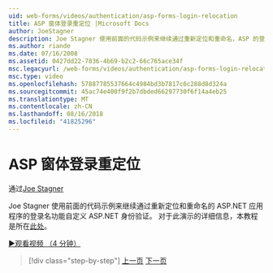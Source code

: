 ```yaml
---
uid: web-forms/videos/authentication/asp-forms-login-relocation
title: ASP 窗体登录重定位 |Microsoft Docs
author: JoeStagner
description: Joe Stagner 使用前面的代码示例来继续通过重新定位和重命名，ASP 的登录名功能自定义 ASP.NET 身份验证。N...
ms.author: riande
ms.date: 07/16/2008
ms.assetid: 0427dd22-7836-4b69-b2c2-66c765ace34f
msc.legacyurl: /web-forms/videos/authentication/asp-forms-login-relocation
msc.type: video
ms.openlocfilehash: 57887785537664c4984bd3b7817c6c288d8d324a
ms.sourcegitcommit: 45ac74e400f9f2b7dbded66297730f6f14a4eb25
ms.translationtype: MT
ms.contentlocale: zh-CN
ms.lasthandoff: 08/16/2018
ms.locfileid: "41825296"
---
```

<a name="asp-forms-login-relocation"></a>ASP 窗体登录重定位
====================
通过[Joe Stagner](https://github.com/JoeStagner)

Joe Stagner 使用前面的代码示例来继续通过重新定位和重命名的 ASP.NET 应用程序的登录名功能自定义 ASP.NET 身份验证。 对于此演示的详细信息，本教程是所在[此处](../../overview/older-versions-security/introduction/forms-authentication-configuration-and-advanced-topics-vb.md)。

[&#9654;观看视频 （4 分钟）](https://channel9.msdn.com/Blogs/ASP-NET-Site-Videos/asp-forms-login-relocation)

> [!div class="step-by-step"]
> [上一页](how-to-setup-and-use-cookie-less-authentication-in-an-aspnet-application.md)
> [下一页](forms-login-custom-key-configuration.md)
